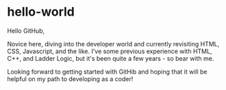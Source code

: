# hello-world

Hello GitHub,

Novice here, diving into the developer world and currently revisiting HTML, CSS, Javascript, and the like. 
I've some previous experience with HTML, C++, and Ladder Logic, but it's been quite a few years - so bear with me.

Looking forward to getting started with GitHib and hoping that it will be helpful on my path to developing as a coder!
